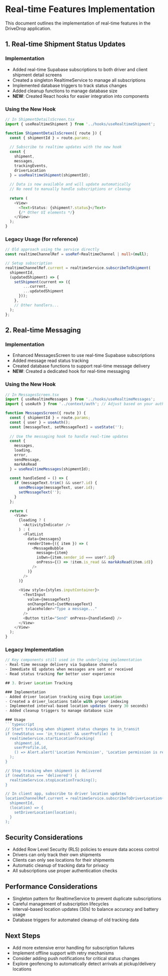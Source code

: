 # Real-time Features Implementation

This document outlines the implementation of real-time features in the DriveDrop application.

## 1. Real-time Shipment Status Updates

### Implementation
- Added real-time Supabase subscriptions to both driver and client shipment detail screens
- Created a singleton RealtimeService to manage all subscriptions
- Implemented database triggers to track status changes
- Added cleanup functions to manage database size
- **NEW**: Created React hooks for easier integration into components

### Using the New Hook
```typescript
// In ShipmentDetailsScreen.tsx
import { useRealtimeShipment } from '../hooks/useRealtimeShipment';

function ShipmentDetailsScreen({ route }) {
  const { shipmentId } = route.params;
  
  // Subscribe to realtime updates with the new hook
  const { 
    shipment, 
    messages, 
    trackingEvents, 
    driverLocation 
  } = useRealtimeShipment(shipmentId);
  
  // Data is now available and will update automatically
  // No need to manually handle subscriptions or cleanup
  
  return (
    <View>
      <Text>Status: {shipment?.status}</Text>
      {/* Other UI elements */}
    </View>
  );
}
```

### Legacy Usage (for reference)
```typescript
// Old approach using the service directly
const realtimeChannelRef = useRef<RealtimeChannel | null>(null);

// Setup subscription
realtimeChannelRef.current = realtimeService.subscribeToShipment(
  shipmentId,
  (updatedShipment) => {
    setShipment(current => ({
        ...current,
        ...updatedShipment
      }));
    },
    // Other handlers...
  );
};
```

## 2. Real-time Messaging

### Implementation
- Enhanced MessagesScreen to use real-time Supabase subscriptions
- Added message read status tracking
- Created database functions to support real-time message delivery
- **NEW**: Created a dedicated hook for real-time messaging

### Using the New Hook
```typescript
// In MessagesScreen.tsx
import { useRealtimeMessages } from '../hooks/useRealtimeMessages';
import { useAuth } from '../context/auth'; // Adjust based on your auth implementation

function MessagesScreen({ route }) {
  const { shipmentId } = route.params;
  const { user } = useAuth();
  const [messageText, setMessageText] = useState('');
  
  // Use the messaging hook to handle real-time updates
  const { 
    messages, 
    loading, 
    error, 
    sendMessage, 
    markAsRead 
  } = useRealtimeMessages(shipmentId);
  
  const handleSend = () => {
    if (messageText.trim() && user?.id) {
      sendMessage(messageText, user.id);
      setMessageText('');
    }
  };
  
  return (
    <View>
      {loading ? (
        <ActivityIndicator />
      ) : (
        <FlatList
          data={messages}
          renderItem={({ item }) => (
            <MessageBubble 
              message={item} 
              isOwn={item.sender_id === user?.id}
              onPress={() => !item.is_read && markAsRead(item.id)} 
            />
          )}
        />
      )}
      
      <View style={styles.inputContainer}>
        <TextInput
          value={messageText}
          onChangeText={setMessageText}
          placeholder="Type a message..."
        />
        <Button title="Send" onPress={handleSend} />
      </View>
    </View>
  );
}
```

### Legacy Implementation
```typescript
// Key components still used in the underlying implementation
- Real-time message delivery via Supabase channels
- Immediate UI updates when messages are sent or received
- Read status tracking for better user experience

## 3. Driver Location Tracking

### Implementation
- Added driver location tracking using Expo Location
- Created a driver_locations table with proper indexing
- Implemented interval-based location updates (every 30 seconds)
- Added cleanup triggers to manage database size

### Usage
```typescript
// Start tracking when shipment status changes to in_transit
if (newStatus === 'in_transit' && userProfile) {
  realtimeService.startLocationTracking(
    shipment.id,
    userProfile.id,
    () => Alert.alert('Location Permission', 'Location permission is required')
  );
}

// Stop tracking when shipment is delivered
if (newStatus === 'delivered') {
  realtimeService.stopLocationTracking();
}

// In client app, subscribe to driver location updates
locationChannelRef.current = realtimeService.subscribeToDriverLocation(
  shipmentId,
  (location) => {
    setDriverLocation(location);
  }
);
```

## Security Considerations

- Added Row Level Security (RLS) policies to ensure data access control
- Drivers can only track their own shipments
- Clients can only see locations for their shipments
- Automatic cleanup of tracking data for privacy
- All subscriptions use proper authentication checks

## Performance Considerations

- Singleton pattern for RealtimeService to prevent duplicate subscriptions
- Careful management of subscription lifecycles
- Interval-based location updates (30s) to balance accuracy and battery usage
- Database triggers for automated cleanup of old tracking data

## Next Steps

- Add more extensive error handling for subscription failures
- Implement offline support with retry mechanisms
- Consider adding push notifications for critical status changes
- Explore geofencing to automatically detect arrivals at pickup/delivery locations
